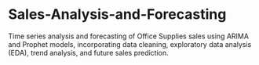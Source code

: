 # Sales-Analysis-and-Forecasting
Time series analysis and forecasting of Office Supplies sales using ARIMA and Prophet models, incorporating data cleaning, exploratory data analysis (EDA), trend analysis, and future sales prediction.
